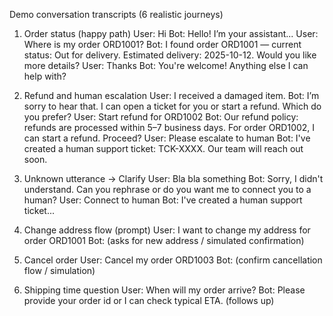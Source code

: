 Demo conversation transcripts (6 realistic journeys)

1) Order status (happy path)
User: Hi
Bot: Hello! I’m your assistant...
User: Where is my order ORD1001?
Bot: I found order ORD1001 — current status: Out for delivery. Estimated delivery: 2025-10-12. Would you like more details?
User: Thanks
Bot: You're welcome! Anything else I can help with?

2) Refund and human escalation
User: I received a damaged item.
Bot: I’m sorry to hear that. I can open a ticket for you or start a refund. Which do you prefer?
User: Start refund for ORD1002
Bot: Our refund policy: refunds are processed within 5–7 business days. For order ORD1002, I can start a refund. Proceed?
User: Please escalate to human
Bot: I've created a human support ticket: TCK-XXXX. Our team will reach out soon.

3) Unknown utterance -> Clarify
User: Bla bla something
Bot: Sorry, I didn't understand. Can you rephrase or do you want me to connect you to a human?
User: Connect to human
Bot: I've created a human support ticket...

4) Change address flow (prompt)
User: I want to change my address for order ORD1001
Bot: (asks for new address / simulated confirmation)

5) Cancel order
User: Cancel my order ORD1003
Bot: (confirm cancellation flow / simulation)

6) Shipping time question
User: When will my order arrive?
Bot: Please provide your order id or I can check typical ETA. (follows up)

